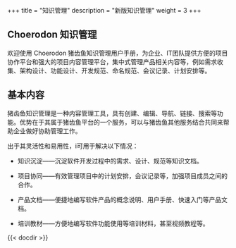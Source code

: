 ﻿+++
title = "知识管理"
description = "新版知识管理"
weight = 3
+++

## Choerodon 知识管理

欢迎使用 Choerodon 猪齿鱼知识管理用户手册，为企业、IT团队提供方便的项目协作平台和强大的项目内容管理平台，集中式管理产品相关内容等，例如需求收集、架构设计、功能设计、开发规范、命名规范、会议记录、计划安排等。

## 基本内容

猪齿鱼知识管理是一种内容管理工具，具有创建、编辑、导航、链接、搜索等功能。优势在于其属于猪齿鱼平台的一个服务，可以与猪齿鱼其他服务结合共同来帮助企业做好协助管理工作。

出于其灵活性和易用性，i可用于解决以下情况：

- 知识沉淀——沉淀软件开发过程中的需求、设计、规范等知识文档。

- 项目协同——有效管理项目中的计划安排，会议记录等，加强项目成员之间的合作。

- 产品文档——便捷地编写软件产品的概念说明、用户手册、快速入门等产品文档。

- 培训教材——方便地编写软件功能使用等培训材料，甚至视频教程等。

{{< docdir >}}